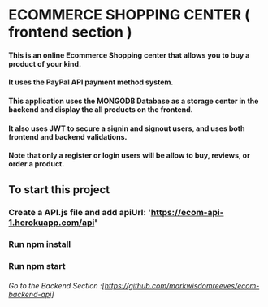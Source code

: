 # ECOMMERCE SHOPPING CENTER ( frontend section )

#### This is an online Ecommerce Shopping center that allows you to buy a product of your kind.
#### It uses the PayPal API payment method system. 
#### This application uses the MONGODB Database as a storage center in the backend and display the all products on the frontend.
#### It also uses JWT to secure a signin and signout users, and uses both frontend and backend validations.
#### Note that only a register or login users will be allow to buy, reviews, or order a product.

## To start this project

### Create a API.js file and add apiUrl: 'https://ecom-api-1.herokuapp.com/api'
### Run npm install
### Run npm start

###### Go to the Backend Section :[https://github.com/markwisdomreeves/ecom-backend-api]





